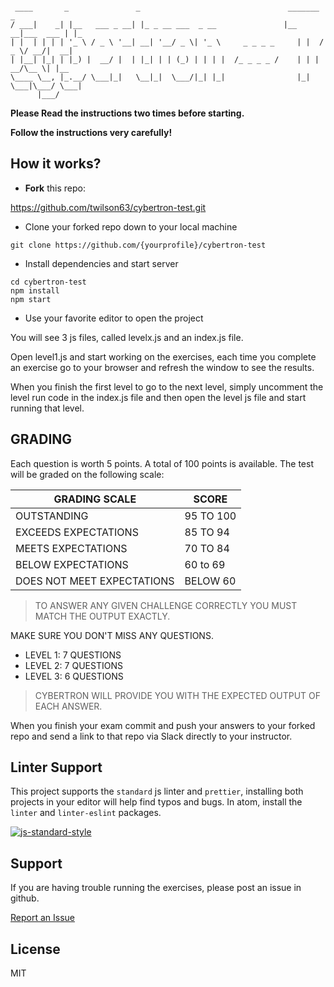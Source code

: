 <pre><code>
 ____       _               _                                 _______           _
/ ___|    _| |__   ___ _ __| |_ _ __ ___  _ __               |__   __|___  ___ | |_
| |  | | | | '_ \ / _ \ '__| __| '__/ _ \| '_ \     _ _ _ _     | |  / _ \/ __/|  __|
| |__| |_| | |_) |  __/ |  | |_| | | (_) | | | |  /_ _ _ _ /    | | |  __/\__ \| |__
\____ \__, |_.__/ \___|_|   \__|_|  \___/|_| |_|                |_|  \___|\___/ \___|
      |___/
</code></pre>

**Please Read the instructions two times before starting.**

**Follow the instructions very carefully!**

## How it works?

* <strong>Fork</strong> this repo:

https://github.com/twilson63/cybertron-test.git

* Clone your forked repo down to your local machine

`git clone https://github.com/{yourprofile}/cybertron-test`

* Install dependencies and start server

```
cd cybertron-test
npm install
npm start
```

* Use your favorite editor to open the project

You will see 3 js files, called levelx.js and an index.js file.

Open level1.js and start working on the exercises, each time you complete an
exercise go to your browser and refresh the window to see the results.

When you finish the first level to go to the next level, simply uncomment the
level run code in the index.js file and then open the level js file and start
running that level.

## GRADING

Each question is worth 5 points. A total of 100 points is available. The test
will be graded on the following scale:

| GRADING SCALE              | SCORE     |
| -------------------------- | --------- |
| OUTSTANDING                | 95 TO 100 |
| EXCEEDS EXPECTATIONS       | 85 TO 94  |
| MEETS EXPECTATIONS         | 70 TO 84  |
| BELOW EXPECTATIONS         | 60 to 69  |
| DOES NOT MEET EXPECTATIONS | BELOW 60  |

> TO ANSWER ANY GIVEN CHALLENGE CORRECTLY YOU MUST MATCH THE OUTPUT EXACTLY.

MAKE SURE YOU DON'T MISS ANY QUESTIONS.

* LEVEL 1: 7 QUESTIONS
* LEVEL 2: 7 QUESTIONS
* LEVEL 3: 6 QUESTIONS

> CYBERTRON WILL PROVIDE YOU WITH THE EXPECTED OUTPUT OF EACH ANSWER.

When you finish your exam commit and push your answers to your forked repo and
send a link to that repo via Slack directly to your instructor.

## Linter Support

This project supports the `standard` js linter and `prettier`, installing both
projects in your editor will help find typos and bugs. In atom, install the
`linter` and `linter-eslint` packages.

[![js-standard-style](https://cdn.rawgit.com/feross/standard/master/badge.svg)](http://standardjs.com)

## Support

If you are having trouble running the exercises, please post an issue in github.

[Report an Issue](/twilson63/cybertron/issues)

## License

MIT
